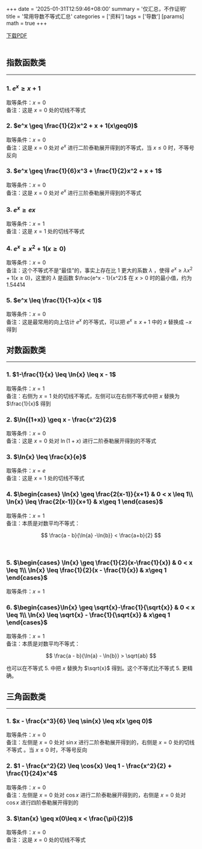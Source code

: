 +++
date = '2025-01-31T12:59:46+08:00'
summary = '仅汇总，不作证明'
title = '常用导数不等式汇总'
categories = ['资料']
tags = ['导数']
[params]
	math = true
+++

<a href="https://www.hostize.com/zh/v/LdtMpgkODH">下载PDF</a>  
<br>
## 指数函数类
-----------
### 1. $e^x\geq x+1$

取等条件：$x=0$   
备注：这是 $x=0$ 处的切线不等式 

### 2. $e^x \geq \frac{1}{2}x^2 + x + 1(x\geq0)$

取等条件：$x=0$   
备注：这是 $x=0$ 处对 $e^x$ 进行二阶泰勒展开得到的不等式，当 $x\leq0$ 时，不等号反向

### 3. $e^x \geq \frac{1}{6}x^3 + \frac{1}{2}x^2 + x + 1$

取等条件：$x = 0$   
备注：这是 $x=0$ 处对 $e^x$ 进行三阶泰勒展开得到的不等式

### 3. $e^x \geq ex$

取等条件：$x=1$   
备注：这是 $x=1$ 处的切线不等式 

### 4. $e^x \geq x^2 + 1(x\geq0)$

取等条件：$x = 0$    
备注：这个不等式不是“最佳”的，事实上存在比 $1$ 更大的系数 $\lambda$ ，使得 $e^x\geq \lambda x^2+1(x\geq0)$，这里的 $\lambda$ 是函数 $\frac{e^x - 1}{x^2}$ 在 $x > 0$ 时的最小值，约为 $1.54414$ 

### 5. $e^x \leq \frac{1}{1-x}(x < 1)$

取等条件：$x = 0$   
备注：这是最常用的向上估计 $e^x$ 的不等式，可以把 $e^x\geq x+1$ 中的 $x$ 替换成 $-x$ 得到 

## 对数函数类
--------

### 1. $1-\frac{1}{x} \leq \ln{x} \leq x - 1$

取等条件：$x = 1$  
备注：右侧为 $x=1$ 处的切线不等式，左侧可以在右侧不等式中把 $x$ 替换为 $\frac{1}{x}$ 得到

### 2. $\ln{(1+x)} \geq x - \frac{x^2}{2}$ 

取等条件：$x = 0$   
备注：这是 $x=0$ 处对 $\ln{(1+x)}$ 进行二阶泰勒展开得到的不等式

### 3. $\ln{x} \leq \frac{x}{e}$

取等条件：$x = e$    
备注：这是 $x = 1$ 处的切线不等式

### 4. $\begin{cases} \ln{x} \geq \frac{2(x-1)}{x+1} & 0 < x \leq 1\\ \ln{x} \leq \frac{2(x-1)}{x+1} & x\geq 1  \end{cases}$

取等条件：$x = 1$   
备注：本质是对数平均不等式：

$$
\frac{a - b}{\ln{a} -\ln{b}} < \frac{a+b}{2}
$$

<br>  

### 5. $\begin{cases} \ln{x} \geq \frac{1}{2}(x-\frac{1}{x}) & 0 < x \leq 1\\ \ln{x} \leq \frac{1}{2}(x - \frac{1}{x}) & x\geq 1  \end{cases}$

取等条件：$x = 1$  


### 6. $\begin{cases}\ln{x} \geq \sqrt{x}-\frac{1}{\sqrt{x}} & 0 < x \leq 1\\ \ln{x} \leq \sqrt{x} - \frac{1}{\sqrt{x}} & x\geq 1   \end{cases}$

取等条件：$x = 1$   
备注：本质是对数平均不等式：

$$
\frac{a - b}{\ln{a} - \ln{b}} > \sqrt{ab}
$$

也可以在不等式 $5.$ 中把 $x$ 替换为 $\sqrt{x}$ 得到。这个不等式比不等式 $5.$ 更精确。  

## 三角函数类
--------------

### 1. $x - \frac{x^3}{6} \leq \sin{x} \leq x(x \geq 0)$

取等条件：$x = 0$   
备注：左侧是 $x=0$ 处对 $\sin{x}$ 进行二阶泰勒展开得到的，右侧是 $x=0$ 处的切线不等式 。当 $x\leq0$ 时，不等号反向

### 2. $1 - \frac{x^2}{2} \leq \cos{x} \leq 1 - \frac{x^2}{2} + \frac{1}{24}x^4$

取等条件：$x = 0$     
备注：左侧是 $x = 0$ 处对 $\cos{x}$ 进行二阶泰勒展开得到的，右侧是 $x=0$ 处对 $\cos{x}$ 进行四阶泰勒展开得到的 

### 3. $\tan{x} \geq x(0\leq x < \frac{\pi}{2})$

取等条件：$x = 0$  
备注：这是 $x = 0$ 处的切线不等式
